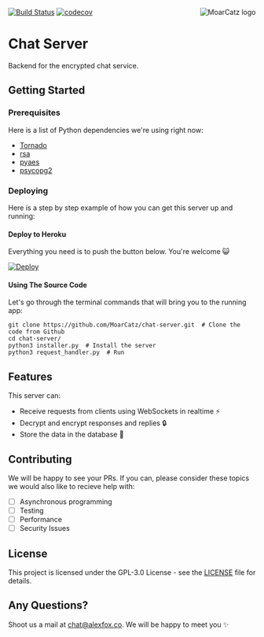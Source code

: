<img src="https://avatars3.githubusercontent.com/u/21263910?v=3&s=100" alt="MoarCatz logo"
     title="MoarCatz" align="right" />

[![Build Status](https://travis-ci.org/MoarCatz/chat-server.svg?branch=master)](https://travis-ci.org/MoarCatz/chat-server)
[![codecov](https://codecov.io/gh/MoarCatz/chat-server/branch/master/graph/badge.svg)](https://codecov.io/gh/MoarCatz/chat-server)

# Chat Server
Backend for the encrypted chat service.

## Getting Started
### Prerequisites
Here is a list of Python dependencies we're using right now:

* [Tornado](https://github.com/tornadoweb/tornado)
* [rsa](https://github.com/sybrenstuvel/python-rsa)
* [pyaes](https://github.com/ricmoo/pyaes)
* [psycopg2](https://github.com/psycopg/psycopg2)

### Deploying
Here is a step by step example of how you can get this server up and running:

#### Deploy to Heroku
Everything you need is to push the button below. You're welcome :smiley_cat:

[![Deploy](https://www.herokucdn.com/deploy/button.svg)](https://heroku.com/deploy)

#### Using The Source Code
Let's go through the terminal commands that will bring you to the running app:
```
git clone https://github.com/MoarCatz/chat-server.git  # Clone the code from Github
cd chat-server/
python3 installer.py  # Install the server
python3 request_handler.py  # Run
```

## Features
This server can:

* Receive requests from clients using WebSockets in realtime :zap:
* Decrypt and encrypt responses and replies :lock:
* Store the data in the database :file_folder:

## Contributing
We will be happy to see your PRs. If you can, please consider these topics we would also like to recieve help with:

- [ ] Asynchronous programming
- [ ] Testing
- [ ] Performance
- [ ] Security Issues

## License
This project is licensed under the GPL-3.0 License - see the [LICENSE](https://github.com/MoarCatz/chat-client/blob/master/LICENSE) file for details.

## Any Questions?
Shoot us a mail at chat@alexfox.co. We will be happy to meet you :sparkles:
